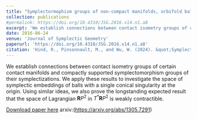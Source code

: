 ```yaml
---
title: "Symplectormophism groups of non-compact manifolds, orbifold balls, and a space of Lagrangians"
collection: publications
#permalink: https://doi.org/10.4310/JSG.2016.v14.n1.a8
excerpt: 'We establish connections between contact isometry groups of certain contact manifolds and compactly supported symplectomorphism groups of their symplectizations.'
date: 2016-06-24
venue: 'Journal of Symplectic Geometry'
paperurl: 'https://doi.org/10.4310/JSG.2016.v14.n1.a8'
citation: 'Hind, R., Pinsonnault, M., and Wu, W. (2024). &quot;Symplectormophism groups of non-compact manifolds, orbifold balls, and a space of Lagrangians.&quot; J. Symplectic Geom.14 (2016), no.1, 203–226.'
---
```

We establish connections between contact isometry groups of certain contact manifolds and compactly supported symplectomorphism groups of their symplectizations. We apply these results to investigate the space of symplectic embeddings of balls with a single conical singularity at the origin. Using similar ideas, we also prove the longstanding expected result that the space of Lagrangian $\mathbf{R}P^2$ in $T^*\mathbf{R}P^2$ is weakly contractible.

[Download paper here](https://doi.org/10.4310/JSG.2016.v14.n1.a8)
arxiv:(https://arxiv.org/abs/1305.7291)
